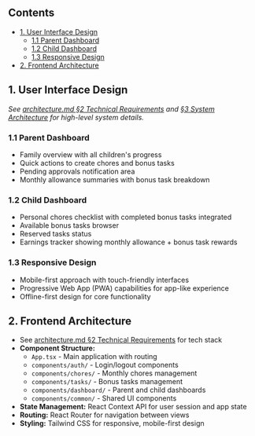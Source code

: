 ## Contents
- [1. User Interface Design](#1-user-interface-design)
  - [1.1 Parent Dashboard](#11-parent-dashboard)
  - [1.2 Child Dashboard](#12-child-dashboard)
  - [1.3 Responsive Design](#13-responsive-design)
- [2. Frontend Architecture](#2-frontend-architecture)

## 1. User Interface Design

*See [architecture.md §2 Technical Requirements](architecture.md#2-technical-requirements) and [§3 System Architecture](architecture.md#3-system-architecture) for high-level system details.*

### 1.1 Parent Dashboard
- Family overview with all children's progress
- Quick actions to create chores and bonus tasks
- Pending approvals notification area
- Monthly allowance summaries with bonus task breakdown

### 1.2 Child Dashboard
- Personal chores checklist with completed bonus tasks integrated
- Available bonus tasks browser
- Reserved tasks status
- Earnings tracker showing monthly allowance + bonus task rewards

### 1.3 Responsive Design
- Mobile-first approach with touch-friendly interfaces
- Progressive Web App (PWA) capabilities for app-like experience
- Offline-first design for core functionality

## 2. Frontend Architecture
- See [architecture.md §2 Technical Requirements](architecture.md#2-technical-requirements) for tech stack
- **Component Structure:**
  - `App.tsx` - Main application with routing
  - `components/auth/` - Login/logout components
  - `components/chores/` - Monthly chores management
  - `components/tasks/` - Bonus tasks management
  - `components/dashboard/` - Parent and child dashboards
  - `components/common/` - Shared UI components
- **State Management:** React Context API for user session and app state
- **Routing:** React Router for navigation between views
- **Styling:** Tailwind CSS for responsive, mobile-first design